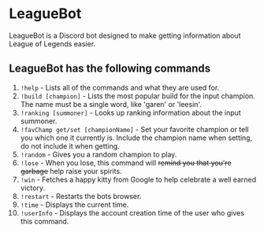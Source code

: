 # LeagueBot
LeagueBot is a Discord bot designed to make getting information about League of Legends easier.

## LeagueBot has the following commands
1. `!help` - Lists all of the commands and what they are used for.
2. `!build [champion]` - Lists the most popular build for the input champion. The name must be a single word, like 'garen' or 'leesin'.
3. `!ranking [summoner]` - Looks up ranking information about the input summoner.
4. `!favChamp get/set [championName]` - Set your favorite champion or tell you which one it currently is. Include the champion name when setting, do not include it when getting.
5. `!random` - Gives you a random champion to play.
6. `!lose` - When you lose, this command will ~~remind you that you're garbage~~ help raise your spirits.
7. `!win` - Fetches a happy kitty from Google to help celebrate a well earned victory.
8. `!restart` - Restarts the bots browser.
9. `!time` - Displays the current time.
10. `!userInfo` - Displays the account creation time of the user who gives this command.
